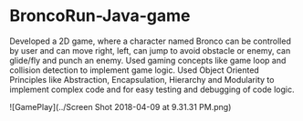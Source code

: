 # BroncoRun-Java-game
Developed a 2D game, where a character named Bronco can be controlled by user and can move right, left, can jump to avoid obstacle or enemy, can glide/fly and punch an enemy.
Used gaming concepts like game loop and collision detection to implement game logic.
Used Object Oriented Principles like Abstraction, Encapsulation, Hierarchy and Modularity to implement complex code and for easy testing and debugging of code logic.

![GamePlay](../Screen Shot 2018-04-09 at 9.31.31 PM.png)
